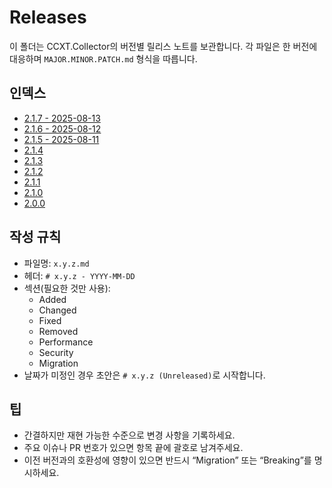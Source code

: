 # Releases

이 폴더는 CCXT.Collector의 버전별 릴리스 노트를 보관합니다. 각 파일은 한 버전에 대응하며 `MAJOR.MINOR.PATCH.md` 형식을 따릅니다.

## 인덱스

- [2.1.7 - 2025-08-13](./2.1.7.md)
- [2.1.6 - 2025-08-12](./2.1.6.md)
- [2.1.5 - 2025-08-11](./2.1.5.md)
- [2.1.4](./2.1.4.md)
- [2.1.3](./2.1.3.md)
- [2.1.2](./2.1.2.md)
- [2.1.1](./2.1.1.md)
- [2.1.0](./2.1.0.md)
- [2.0.0](./2.0.0.md)

## 작성 규칙

- 파일명: `x.y.z.md`
- 헤더: `# x.y.z - YYYY-MM-DD`
- 섹션(필요한 것만 사용):
  - Added
  - Changed
  - Fixed
  - Removed
  - Performance
  - Security
  - Migration
- 날짜가 미정인 경우 초안은 `# x.y.z (Unreleased)`로 시작합니다.

## 팁

- 간결하지만 재현 가능한 수준으로 변경 사항을 기록하세요.
- 주요 이슈나 PR 번호가 있으면 항목 끝에 괄호로 남겨주세요.
- 이전 버전과의 호환성에 영향이 있으면 반드시 “Migration” 또는 “Breaking”를 명시하세요.